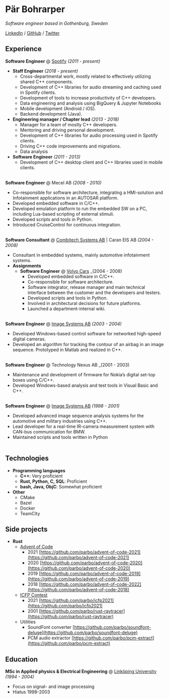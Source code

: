 # Pär Bohrarper

_Software engineer based in Gothenburg, Sweden_ <br>

[LinkedIn](https://www.linkedin.com/in/parbohrarper/) / [GitHub](https://github.com/parbo/) / [Twitter](https://twitter.com/rogueops/)

## Experience

**Software Engineer** @ [Spotify](https://spotify.com/) _(2011 - present)_ <br>
  - **Staff Engineer** _(2018 - present)_ <br>
    - Cross-departmental work, mostly related to effectively utilizing shared C++ components.
    - Development of C++ libraries for audio streaming and caching used in Spotify clients.
    - Development of tools to increase productivity of C++ developers.
    - Data engineering and analysis using BigQuery & Jupyter Notebooks
    - Mobile development (Android / iOS).
    - Backend development (Java).
  - **Engineering manager / Chapter lead** _(2013 - 2018)_ <br>
    - Manager for a team of mostly C++ developers.
    - Mentoring and driving personal development.
    - Development of C++ libraries for audio processing used in Spotify clients.
    - Driving C++ code improvements and migrations.
    - Data analysis
  - **Software Engineer** _(2011 - 2013)_ <br>
    - Development of C++ desktop client and C++ libraries used in mobile clients. 
<br><br>      

**Software Engineer** @ Mecel AB _(2008 - 2010)_ <br>
  - Co-responsible for software architecture, integrating a HMI-solution and Infotainment applications in an AUTOSAR platform.
  - Developed embedded software in C/C++.
  - Developed emulation platform to run the embedded SW on a PC, including Lua-based scripting of external stimuli.
  - Developed scripts and tools in Python.
  - Introduced CruiseControl for continuous integration.
<br><br>      

**Software Consultant** @ [Combitech Systems AB](https://www.combitech.se/) | Caran EIS AB _(2004 - 2008)_ <br>
  - Consultant in embedded systems, mainly automotive infotainment systems.
  - **Assignments**
    - **Software Engineer** @ [Volvo Cars](https://www.volvocars.com) _(2004 - 2008) <br>
      - Developed embedded software in C/C++.
      - Co-responsible for software architecture.
      - Software integrator, release manager and main technical interface between the customer and the developers and testers.
      - Developed scripts and tools in Python.
      - Involved in architectural decisions for future platforms.
      - Launched a department-internal wiki.
<br><br>      

**Software Engineer** @ [Image Systems AB](https://www.imagesystems.se/) _(2003 - 2004)_ <br>
  - Developed Windows-based control software for networked high-speed digital cameras.
  - Developed an algorithm for tracking the contour of an airbag in an image sequence. Prototyped in Matlab and realized in C++.
<br><br>      

**Software Engineer** @ Technology Nexus AB _(2001 - 2003) <br>
  - Maintenance and development of firmware for Nokia’s digital set-top boxes using C/C++.
  - Developed Windows-based analysis and test tools in Visual Basic and C++.
<br><br>      

**Software Engineer** @ [Image Systems AB](https://www.imagesystems.se/) _(1998 - 2001)_ <br>
  - Developed advanced image sequence analysis systems for the automotive and military industries using C++. 
  - Lead developer for a real-time IR-camera measurement system with CAN-bus communication for BMW.
  - Maintained scripts and tools written in Python
<br><br>

## Technologies
 - **Programming languages**
   - **C++**: Very proficient
   - **Rust, Python, C, SQL**: Proficient
   - **bash, Java, ObjC**: Somewhat proficient
  - **Other**
    - CMake
    - Bazel
    - Docker
    - TeamCity

## Side projects
  - **Rust**
    - [Advent of Code](https://adventofcode.com/2021/about)
      - 2021 [https://github.com/parbo/advent-of-code-2021](https://github.com/parbo/advent-of-code-2021) 
      - 2020 [https://github.com/parbo/advent-of-code-2020](https://github.com/parbo/advent-of-code-2020) 
      - 2019 [https://github.com/parbo/advent-of-code-2019](https://github.com/parbo/advent-of-code-2019) 
      - 2018 [https://github.com/parbo/advent-of-code-2022](https://github.com/parbo/advent-of-code-2018) 
    - [ICFP Contest](https://www.icfpconference.org/contest.html)
      - 2021 [https://github.com/parbo/icfp2021](https://github.com/parbo/icfp2021)
      - 2001 [https://github.com/parbo/rust-raytracer](https://github.com/parbo/rust-raytracer)
    - Utilities
      - SoundFont converter [https://github.com/parbo/soundfont-deluge](https://github.com/parbo/soundfont-deluge)
      - PCM audio extractor [https://github.com/parbo/pcm-extract](https://github.com/parbo/pcm-extract)

## Education
**MSc in Applied physics & Electrical Engineering** @ [Linköping University](https://liu.se/) _(1994 - 2004)_ <br>
  - Focus on signal- and image processing
  - Hiatus 1998-2003

